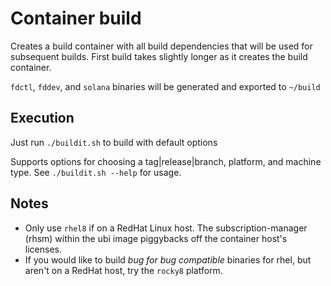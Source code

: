 # Container build

Creates a build container with all build dependencies that will be used for subsequent builds. First build takes slightly longer as it creates the build container.

`fdctl`, `fddev`, and `solana` binaries will be generated and exported to `~/build`

## Execution

Just run `./buildit.sh` to build with default options

Supports options for choosing a tag|release|branch, platform, and machine type. See `./buildit.sh --help` for usage.

## Notes
* Only use `rhel8` if on a RedHat Linux host. The subscription-manager (rhsm) within the ubi image piggybacks off the container host's licenses.
* If you would like to build *bug for bug compatible* binaries for rhel, but aren't on a RedHat host, try the `rocky8` platform.
